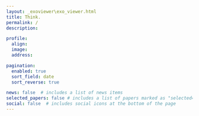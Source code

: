 ```yaml
---
layout: _exoviewer\exo_viewer.html
title: Think.
permalink: /
description:

profile:
  align:
  image:
  address:

pagination:
  enabled: true
  sort_field: date
  sort_reverse: true

news: false  # includes a list of news items
selected_papers: false # includes a list of papers marked as "selected={true}"
social: false  # includes social icons at the bottom of the page
---
```


